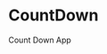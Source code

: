 # CountDown
 Count Down App
     
          
                                                      
                                                                
                                                      
                                         
                                     
               
        
         
   
 
